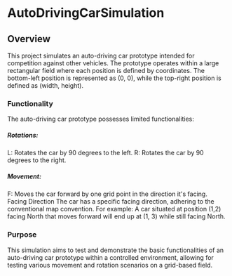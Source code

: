 # AutoDrivingCarSimulation

## Overview
This project simulates an auto-driving car prototype intended for competition against other vehicles. The prototype operates within a large rectangular field where each position is defined by coordinates. The bottom-left position is represented as (0, 0), while the top-right position is defined as (width, height).

### Functionality
The auto-driving car prototype possesses limited functionalities:

##### Rotations:
L: Rotates the car by 90 degrees to the left.
R: Rotates the car by 90 degrees to the right.

##### Movement:
F: Moves the car forward by one grid point in the direction it's facing.
Facing Direction
The car has a specific facing direction, adhering to the conventional map convention. For example:
A car situated at position (1,2) facing North that moves forward will end up at (1, 3) while still facing North.

### Purpose
This simulation aims to test and demonstrate the basic functionalities of an auto-driving car prototype within a controlled environment, allowing for testing various movement and rotation scenarios on a grid-based field.

